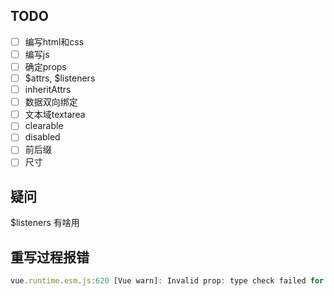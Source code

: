 ## TODO 

- [ ] 编写html和css
- [ ] 编写js
- [ ] 确定props
- [ ] $attrs, $listeners
- [ ] inheritAttrs
- [ ] 数据双向绑定
- [ ] 文本域textarea
- [ ] clearable
- [ ] disabled
- [ ] 前后缀 
- [ ] 尺寸

## 疑问

$listeners 有啥用

## 重写过程报错

```js
vue.runtime.esm.js:620 [Vue warn]: Invalid prop: type check failed for prop "value". Expected Number, String, got InputEvent 
```